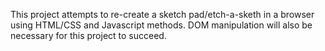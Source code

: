 This project attempts to re-create a sketch pad/etch-a-sketh in a browser using HTML/CSS and Javascript methods.  DOM manipulation will also be necessary for this project to succeed.